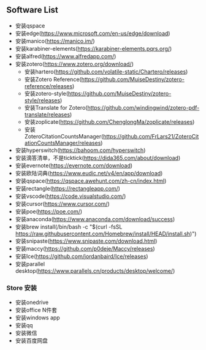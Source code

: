 ## Software List
- 安装qspace
- 安装edge(https://www.microsoft.com/en-us/edge/download)
- 安装manico(https://manico.im/)
- 安装karabiner-elements(https://karabiner-elements.pqrs.org/)
- 安装alfred(https://www.alfredapp.com/)
- 安装zotero(https://www.zotero.org/download/)
  - 安装hartero(https://github.com/volatile-static/Chartero/releases)
  - 安装Zotero Reference(https://github.com/MuiseDestiny/zotero-reference/releases)
  - 安装zotero-style(https://github.com/MuiseDestiny/zotero-style/releases)
  - 安装Translate for Zotero(https://github.com/windingwind/zotero-pdf-translate/releases)
  - 安装zoplicate(https://github.com/ChenglongMa/zoplicate/releases)
  - 安装ZoteroCitationCountsManager(https://github.com/FrLars21/ZoteroCitationCountsManager/releases)
- 安装hyperswitch(https://bahoom.com/hyperswitch)
- 安装滴答清单，不是ticktick(https://dida365.com/about/download)
- 安装evernote(https://evernote.com/download)
- 安装欧陆词典(https://www.eudic.net/v4/en/app/download)
- 安装qspace(https://qspace.awehunt.com/zh-cn/index.html)
- 安装rectangle(https://rectangleapp.com/)
- 安装vscode(https://code.visualstudio.com/)
- 安装cursor(https://www.cursor.com/)
- 安装poe(https://poe.com/)
- 安装anaconda(https://www.anaconda.com/download/success)
- 安装brew install(/bin/bash -c "$(curl -fsSL https://raw.githubusercontent.com/Homebrew/install/HEAD/install.sh)")
- 安装snipaste(https://www.snipaste.com/download.html)
- 安装maccy(https://github.com/p0deje/Maccy/releases)
- 安装Ice(https://github.com/jordanbaird/Ice/releases)
- 安装parallel desktop(https://www.parallels.cn/products/desktop/welcome/)
### Store 安装
- 安装onedrive
- 安装office N件套
- 安装windows app
- 安装qq
- 安装微信
- 安装百度网盘

